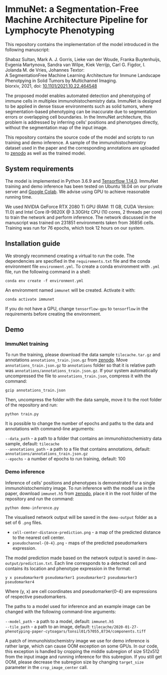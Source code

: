 # ImmuNet: a Segmentation-Free Machine Architecture Pipeline for Lymphocyte Phenotyping

This repository contains the implementation of the model introduced in the following manuscript:

Shabaz Sultan, Mark A. J. Gorris, Lieke van der Woude, Franka Buytenhuijs, Evgenia Martynova, Sandra van Wilpe, Kiek Verrijp, Carl G. Figdor, I. Jolanda M. de Vries, Johannes Textor:   
A SegmentationFree Machine Learning Architecture for Immune Landscape Phenotpying in Solid Tumors by Multichannel Imaging.   
biorxiv, 2021, doi: [10.1101/2021.10.22.464548](https://doi.org/10.1101/2021.10.22.464548)

The proposed model enables automated detection and phenotyping of immune cells in multiplex immunohistochemistry data. ImmuNet is designed to be applied in dense tissue environments such as solid tumors, where segmentation-based phenotyping can be inaccurate due to segmentation errors or overlapping cell boundaries. In the ImmuNet architecture, this problem is addressed by inferring cells' positions and phenotypes directly, without the segmentation map of the input image.

This repository contains the source code of the model and scripts to run training and demo inference. A sample of the immunohistochemistry dataset used in the paper and the corresponding annotations are uploaded to [zenodo](https://zenodo.org/record/5638697) as well as the trained model.

## System requirements 

The model is implemented in Python 3.6.9 and [Tensorflow 1.14.0](https://github.com/tensorflow/docs/tree/r1.14/site/en/api_docs). ImmuNet training and demo inference has been tested on Ubuntu 18.04 on our private server and [Google Colab](https://colab.research.google.com/). We advise using GPU to achieve reasonable running time. 

We used NVIDIA GeForce RTX 2080 Ti GPU (RAM: 11 GB, CUDA Version: 11.0) and Intel Core i9-9820X @ 3.30GHz CPU (10 cores, 2 threads per core) to train the network and perform inference. The network discussed in the manuscript was trained on 231851 environments taken from 36856 cells. Training was
run for 76 epochs, which took 12 hours on our system.

## Installation guide

We strongly recommend creating a virtual to run the code. The dependencies are specified in the `requirements.txt` file and the conda environment file `environment.yml`. To create a conda environment with `.yml` file, run the following command in a shell:
```
conda env create -f environment.yml
```
An environment named `immunet` will be created. Activate it with:
```
conda activate immunet
```
If you do not have a GPU, change `tensorflow-gpu` to `tensorflow` in the requirements before creating the environment.

## Demo

### ImmuNet training

To run the training, please download the data sample `tilecache.tar.gz` and annotations `annotations_train.json.gz` from [zenodo](https://zenodo.org/record/5638697). Move `annotations_train.json.gz` to `annotations` folder so that it is relative path was `annotations/annotations_train.json.gz`. If your system automatically uncompressed the file to `annotations_train.json`, compress it with the command:
 ```
gzip annotations_train.json
```
Then, uncompress the folder with the data sample, move it to the root folder of the repository and run:
 ```
python train.py
```
It is possible to change the number of epochs and paths to the data and annotations with command-line arguments:

`--data_path` - a path to a folder that contains an immunohistochemistry data sample, default: `tilecache`   
`--annotations_path` - a path to a file that contains annotations, default: `annotations/annotations_train.json.gz`  
`--epochs` - a number of epochs to run training, default: 100 

### Demo inference

Inference of cells' positions and phenotypes is demonstrated for a single immunohistochemistry image. To run inference with the model use in the paper, download `immunet.h5` from [zenodo](https://zenodo.org/record/5638697), place it in the root folder of the repository and run the command:
```
python demo-inference.py
```
The visualised network output will be saved in the `demo-output` folder as a set of 6 `.png` files.

- `cell-center-distance-prediction.png` - a map of the predicted distance to the nearest cell center.
- `pseudochannel-{0-4}.png` - maps of the predicted pseudomarkers expression.

The model prediction made based on the network output is saved in `demo-output/prediction.txt`. Each line corresponds to a detected cell and contains its location and phenotype expression in the format:
```
y x pseudomarker0 pseudomarker1 pseudomarker2 pseudomarker3 pseudomarker4
```
Where (y, x) are cell coordinates and pseudomarker{0-4} are expressions of respective pseudomarkers.

The paths to a model used for inference and an example image can be changed with the following command-line arguments:

`--model_path` - a path to a model, default: `immunet.h5`   
`--tile_path` - a path to an image, default: `tilecache/2020-01-27-phenotyping-paper-cytoagars/tonsil01/57055,8734/components.tiff` 

A patch of immunohistochemistry image we use for demo inference is rather large, which can cause OOM exception on some GPUs. In our code, this exception is handled by cropping the middle subregion of size 512x512 from the input image and running inference for this subregion. If you still get OOM, please decrease the subregion size by changing `target_size` parameter in the `crop_image_center` call.

